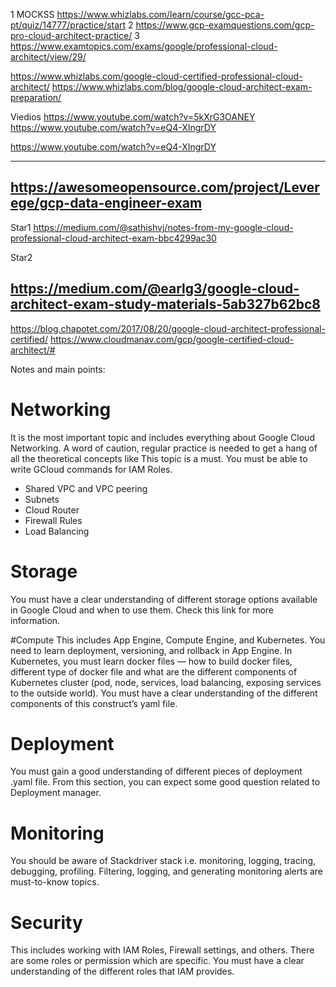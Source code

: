 1  MOCKSS https://www.whizlabs.com/learn/course/gcc-pca-pt/quiz/14777/practice/start
2 https://www.gcp-examquestions.com/gcp-pro-cloud-architect-practice/
3 https://www.examtopics.com/exams/google/professional-cloud-architect/view/29/

https://www.whizlabs.com/google-cloud-certified-professional-cloud-architect/
https://www.whizlabs.com/blog/google-cloud-architect-exam-preparation/

Viedios
https://www.youtube.com/watch?v=5kXrG3OANEY
https://www.youtube.com/watch?v=eQ4-XIngrDY

https://www.youtube.com/watch?v=eQ4-XIngrDY



------------
https://awesomeopensource.com/project/Leverege/gcp-data-engineer-exam
--------------------------

Star1
https://medium.com/@sathishvj/notes-from-my-google-cloud-professional-cloud-architect-exam-bbc4299ac30

Star2

https://medium.com/@earlg3/google-cloud-architect-exam-study-materials-5ab327b62bc8
--------------------------
https://blog.chapotet.com/2017/08/20/google-cloud-architect-professional-certified/
https://www.cloudmanav.com/gcp/google-certified-cloud-architect/#

Notes and main points:

# Networking
It is the most important topic and includes everything about Google Cloud Networking. A word of caution, regular practice is needed to get a hang of all the theoretical concepts like This topic is a must. You must be able to write GCloud commands for IAM Roles.
- Shared VPC and VPC peering
- Subnets
- Cloud Router
- Firewall Rules
- Load Balancing
# Storage
 You must have a clear understanding of different storage options available in Google Cloud and when to use them. Check this link for more information.

#Compute
This includes App Engine, Compute Engine, and Kubernetes. You need to learn deployment, versioning, and rollback in App Engine. In Kubernetes, you must learn docker files — how to build docker files, different type of docker file and what are the different components of Kubernetes cluster (pod, node, services, load balancing, exposing services to the outside world). You must have a clear understanding of the different components of this construct’s yaml file.

# Deployment  
You must gain a good understanding of different pieces of deployment .yaml file. From this section, you can expect some good question related to Deployment manager.

# Monitoring

You should be aware of Stackdriver stack i.e. monitoring, logging, tracing, debugging, profiling. Filtering, logging, and generating monitoring alerts are must-to-know topics.

# Security
This includes working with IAM Roles, Firewall settings, and others. There are some roles or permission which are specific. You must have a clear understanding of the different roles that IAM provides.
